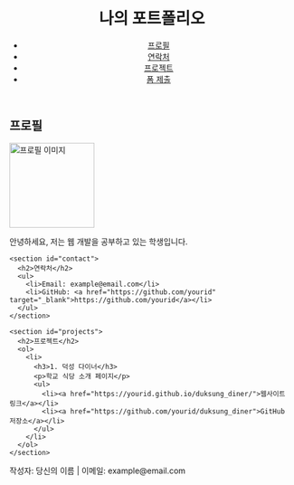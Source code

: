 <!DOCTYPE html>
<html lang="ko">
<head>
  <meta charset="UTF-8">
  <meta name="author" content="당신의 이름">
  <meta name="description" content="웹 프로그래밍 수업 포트폴리오">
  <meta name="viewport" content="width=device-width, initial-scale=1.0">
  <title>나의 포트폴리오</title>
  <link rel="stylesheet" href="style.css">
</head>
<body>
  <header>
    <h1>나의 포트폴리오</h1>
    <nav>
      <ul>
        <li><a href="#profile">프로필</a></li>
        <li><a href="#contact">연락처</a></li>
        <li><a href="#projects">프로젝트</a></li>
        <li><a href="form.html">폼 제출</a></li>
      </ul>
    </nav>
  </header>

  <main>
    <section id="profile">
      <h2>프로필</h2>
      <img src="media/profile.png" alt="프로필 이미지" width="150">
      <p>안녕하세요, 저는 웹 개발을 공부하고 있는 학생입니다.</p>
    </section>

    <section id="contact">
      <h2>연락처</h2>
      <ul>
        <li>Email: example@email.com</li>
        <li>GitHub: <a href="https://github.com/yourid" target="_blank">https://github.com/yourid</a></li>
      </ul>
    </section>

    <section id="projects">
      <h2>프로젝트</h2>
      <ol>
        <li>
          <h3>1. 덕성 다이너</h3>
          <p>학교 식당 소개 페이지</p>
          <ul>
            <li><a href="https://yourid.github.io/duksung_diner/">웹사이트 링크</a></li>
            <li><a href="https://github.com/yourid/duksung_diner">GitHub 저장소</a></li>
          </ul>
        </li>
      </ol>
    </section>
  </main>

  <footer>
    <p>작성자: 당신의 이름 | 이메일: example@email.com</p>
  </footer>
</body>
</html>
